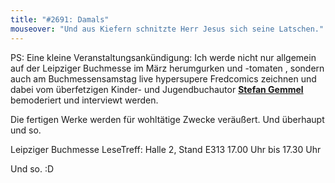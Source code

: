 ```yaml
---
title: "#2691: Damals"
mouseover: "Und aus Kiefern schnitzte Herr Jesus sich seine Latschen."
---
```


PS:
Eine kleine Veranstaltungsankündigung:
Ich werde nicht nur allgemein auf der Leipziger Buchmesse im März herumgurken und -tomaten , sondern auch am Buchmessensamstag live hypersupere Fredcomics zeichnen und dabei vom überfetzigen Kinder- und Jugendbuchautor <a href="http://www.gemmel-buecher.de/"><strong>Stefan Gemmel</strong></a> bemoderiert und interviewt werden. 

Die fertigen Werke werden für wohltätige Zwecke veräußert.
Und überhaupt und so.

Leipziger Buchmesse
LeseTreff: Halle 2, Stand E313
17.00 Uhr bis 17.30 Uhr

Und so.
:D

